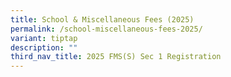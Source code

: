 ```yaml
---
title: School & Miscellaneous Fees (2025)
permalink: /school-miscellaneous-fees-2025/
variant: tiptap
description: ""
third_nav_title: 2025 FMS(S) Sec 1 Registration
---
```

<p></p>